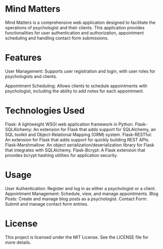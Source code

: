 # Mind Matters

Mind Matters is a comprehensive web application designed to facilitate the operations of psychologist and their clients. This application provides functionalities for user authentication and authorization, appointment scheduling and handling contact form submissions.

# Features
User Management: Supports user registration and login, with user roles for psychologists and clients.

Appointment Scheduling: Allows clients to schedule appointments with psychologist, including the ability to add notes for each appointment.


# Technologies Used

Flask: A lightweight WSGI web application framework in Python.
Flask-SQLAlchemy: An extension for Flask that adds support for SQLAlchemy, an SQL toolkit and Object-Relational Mapping (ORM) system.
Flask-RESTful: An extension for Flask that adds support for quickly building REST APIs.
Flask-Marshmallow: An object serialization/deserialization library for Flask that integrates with SQLAlchemy.
Flask-Bcrypt: A Flask extension that provides bcrypt hashing utilities for application security.

# Usage

User Authentication: Register and log in as either a psychologist or a client.
Appointment Management: Schedule, view, and manage appointments.
Blog Posts: Create and manage blog posts as a psychologist.
Contact Form: Submit and manage contact form entries.

# License
This project is licensed under the MIT License. See the LICENSE file for more details.
